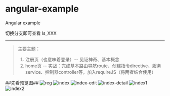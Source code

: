 angular-example
===============

Angular example

切换分支即可查看 ls_XXX

-----------------------------

> 主要主题：
> 1. 注册页（也意味着登录）-- 见证神奇、基本概念
> 2. home页 -- 实战：完成基本路由导航route、创建指令directive、服务service、控制器controller等，加入requireJS（将两者结合使用）

##先看预览图##
![reg](https://raw.github.com/dolymood/angular-example/master/mdImgs/reg.png)
![index](https://raw.github.com/dolymood/angular-example/master/mdImgs/index.png)
![index-edit](https://raw.github.com/dolymood/angular-example/master/mdImgs/index-edit.png)
![index-detail](https://raw.github.com/dolymood/angular-example/master/mdImgs/index-detail.png)
![index1](https://raw.github.com/dolymood/angular-example/master/mdImgs/index1.png)
![index2](https://raw.github.com/dolymood/angular-example/master/mdImgs/index2.png)
